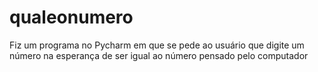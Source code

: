 # qualeonumero
Fiz um programa no Pycharm em que se pede ao usuário que digite um número na esperança de ser igual ao número pensado pelo computador
